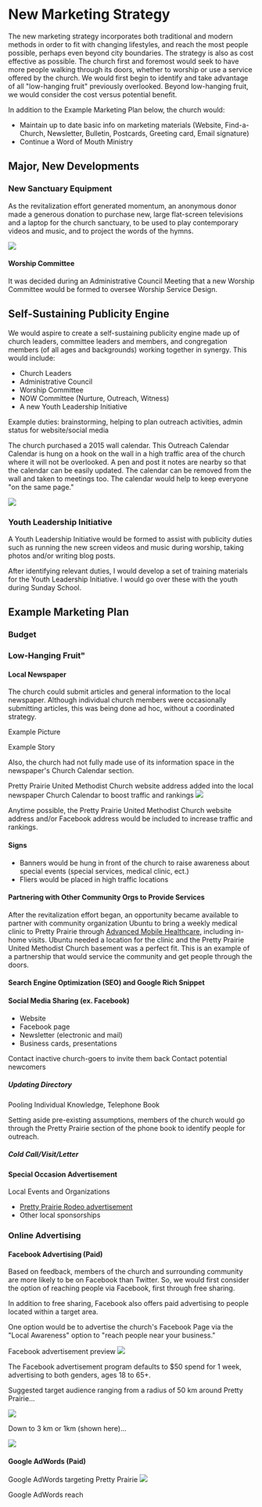 # New Marketing Strategy
The new marketing strategy incorporates both traditional and modern methods in order to fit with changing lifestyles, and reach the most people possible, perhaps even beyond city boundaries. The strategy is also as cost effective as possible. The church first and foremost would seek to have more people walking through its doors, whether to worship or use a service offered by the church. We would first begin to identify and take advantage of all "low-hanging fruit" previously overlooked. Beyond low-hanging fruit, we would consider the cost versus potential benefit. 

In addition to the Example Marketing Plan below, the church would: 
* Maintain up to date basic info on marketing materials (Website, Find-a-Church, Newsletter, Bulletin, Postcards, Greeting card, Email signature)
* Continue a Word of Mouth Ministry

## Major, New Developments

### New Sanctuary Equipment
As the revitalization effort generated momentum, an anonymous donor made a generous donation to purchase new, large flat-screen televisions and a laptop for the church sanctuary, to be used to play contemporary videos and music, and to project the words of the hymns. 

![](new-marketing-strategy/sanctuary-screens.jpg)

#### Worship Committee
It was decided during an Administrative Council Meeting that a new Worship Committee would be formed to oversee Worship Service Design. 

## Self-Sustaining Publicity Engine
We would aspire to create a self-sustaining publicity engine made up of church leaders, committee leaders and members, and congregation members (of all ages and backgrounds) working together in synergy. This would include: 

* Church Leaders
* Administrative Council
* Worship Committee
* NOW Committee (Nurture, Outreach, Witness)
* A new Youth Leadership Initiative

Example duties: brainstorming, helping to plan outreach activities, admin status for website/social media 

The church purchased a 2015 wall calendar. This Outreach Calendar Calendar is hung on a hook on the wall in a high traffic area of the church where it will not be overlooked. A pen and post it notes are nearby so that the calendar can be easily updated. The calendar can be removed from the wall and taken to meetings too. The calendar would help to keep everyone "on the same page."

![](new-marketing-strategy/outreach-calendar.jpg)

### Youth Leadership Initiative
A Youth Leadership Initiative would be formed to assist with publicity duties such as running the new screen videos and music during worship, taking photos and/or writing blog posts.

After identifying relevant duties, I would develop a set of training materials for the Youth Leadership Initiative. I would go over these with the youth during Sunday School. 

## Example Marketing Plan

### Budget

### Low-Hanging Fruit"

#### Local Newspaper
The church could submit articles and general information to the local newspaper. Although individual church members were occasionally submitting articles, this was being done ad hoc, without a coordinated strategy.  

Example Picture

Example Story

Also, the church had not fully made use of its information space in the newspaper's Church Calendar section.

Pretty Prairie United Methodist Church website address added into the local newspaper Church Calendar to boost traffic and rankings
![](new-marketing-strategy/ninnescah-valley-news-church-calendar.jpg)

Anytime possible, the Pretty Prairie United Methodist Church website address and/or Facebook address would be included to increase traffic and rankings.

#### Signs
* Banners would be hung in front of the church to raise awareness about special events (special services, medical clinic, ect.)
* Fliers would be placed in high traffic locations

#### Partnering with Other Community Orgs to Provide Services
After the revitalization effort began, an opportunity became available to partner with community organization Ubuntu to bring a weekly medical clinic to Pretty Prairie through [Advanced Mobile Healthcare](http://www.advancedmobilehealthcare.com), including in-home visits. Ubuntu needed a location for the clinic and the Pretty Prairie United Methodist Church basement was a perfect fit. This is an example of a partnership that would service the community and get people through the doors. 

#### Search Engine Optimization (SEO) and Google Rich Snippet

#### Social Media Sharing (ex. Facebook)

* Website
* Facebook page
* Newsletter (electronic and mail)
* Business cards, presentations

Contact inactive church-goers to invite them back
Contact potential newcomers

##### Updating Directory

Pooling Individual Knowledge, Telephone Book

Setting aside pre-existing assumptions, members of the church would go through the Pretty Prairie section of the phone book to identify people for outreach. 

##### Cold Call/Visit/Letter

#### Special Occasion Advertisement
Local Events and Organizations
* [Pretty Prairie Rodeo advertisement](http://www.pprodeo.com/#!sponsors/c1v7y)
* Other local sponsorships

### Online Advertising

#### Facebook Advertising (Paid)

Based on feedback, members of the church and surrounding community are more likely to be on Facebook than Twitter. So, we would first consider the option of reaching people via Facebook, first through free sharing.

In addition to free sharing, Facebook also offers paid advertising to people located within a target area. 

One option would be to advertise the church's Facebook Page via the "Local Awareness" option to "reach people near your business." 

Facebook advertisement preview
![](new-marketing-strategy/facebook-page-advertisement-preview.jpg)

The Facebook advertisement program defaults to $50 spend for 1 week, advertising to both genders, ages 18 to 65+.

Suggested target audience ranging from a radius of 50 km around Pretty Prairie... 

![](new-marketing-strategy/facebook-page-advertisement-reach-50km.jpg)

Down to 3 km or 1km (shown here)... 

![](new-marketing-strategy/facebook-page-advertisement-reach-1km.jpg)

#### Google AdWords (Paid)
Google AdWords targeting Pretty Prairie 
![](new-marketing-strategy/google-adwords-pretty-prairie-targeting.jpg)

Google AdWords reach


